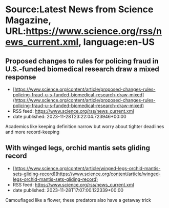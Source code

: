 # Source:Latest News from Science Magazine, URL:https://www.science.org/rss/news_current.xml, language:en-US

## Proposed changes to rules for policing fraud in U.S.-funded biomedical research draw a mixed response
 - [https://www.science.org/content/article/proposed-changes-rules-policing-fraud-u-s-funded-biomedical-research-draw-mixed](https://www.science.org/content/article/proposed-changes-rules-policing-fraud-u-s-funded-biomedical-research-draw-mixed)
 - RSS feed: https://www.science.org/rss/news_current.xml
 - date published: 2023-11-28T23:22:04.723946+00:00

Academics like keeping definition narrow but worry about tighter deadlines and more record-keeping

## With winged legs, orchid mantis sets gliding record
 - [https://www.science.org/content/article/winged-legs-orchid-mantis-sets-gliding-record](https://www.science.org/content/article/winged-legs-orchid-mantis-sets-gliding-record)
 - RSS feed: https://www.science.org/rss/news_current.xml
 - date published: 2023-11-28T17:07:00.122339+00:00

Camouflaged like a flower, these predators also have a getaway trick

